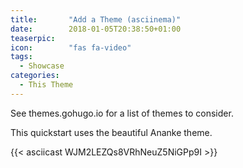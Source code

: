 ```yaml
---
title:       "Add a Theme (asciinema)"
date:        2018-01-05T20:38:50+01:00
teaserpic:
icon:        "fas fa-video"
tags:
  - Showcase
categories:
  - This Theme
---
```


See themes.gohugo.io for a list of themes to consider.
<!--more-->

This quickstart uses the beautiful Ananke theme.

{{< asciicast WJM2LEZQs8VRhNeuZ5NiGPp9I >}}
